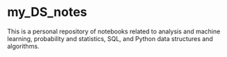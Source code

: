 # my_DS_notes

This is a personal repository of notebooks related to analysis and machine learning, probability and statistics, SQL, and Python data structures and algorithms.
